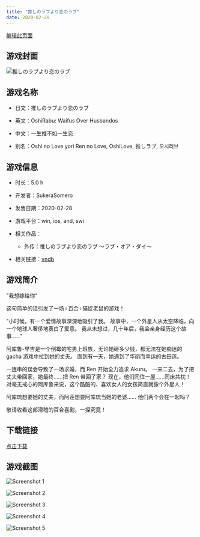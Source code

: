```yaml
---
title: "推しのラブより恋のラブ"
date: 2020-02-28
---
```

[编辑此页面](https://github.com/ACG-3/ADV3-source/blob/main/source/_posts/games/%E6%8E%A8%E3%81%97%E3%81%AE%E3%83%A9%E3%83%96%E3%82%88%E3%82%8A%E6%81%8B%E3%81%AE%E3%83%A9%E3%83%96%20%EF%BD%9E%E3%83%A9%E3%83%96%E3%83%BB%E3%82%AA%E3%82%A2%E3%83%BB%E3%83%80%E3%82%A4%EF%BD%9E.md)

## 游戏封面

![推しのラブより恋のラブ](https%3A//pan.timero.xyz/onedrive/img_lib_001/%E6%8E%A8%E3%81%97%E3%81%AE%E3%83%A9%E3%83%96%E3%82%88%E3%82%8A%E6%81%8B%E3%81%AE%E3%83%A9%E3%83%96%20%EF%BD%9E%E3%83%A9%E3%83%96%E3%83%BB%E3%82%AA%E3%82%A2%E3%83%BB%E3%83%80%E3%82%A4%EF%BD%9E_cover.avif)


## 游戏名称

- 日文：推しのラブより恋のラブ
- 英文：OshiRabu: Waifus Over Husbandos
- 中文：一生推不如一生恋

- 别名：Oshi no Love yori Ren no Love, OshiLove, 推しラブ, 오시러브


## 游戏信息

- 时长：5.0 h
- 开发者：SukeraSomero
- 发售日期：2020-02-28
- 游戏平台：win, ios, and, swi
- 相关作品：
   - 外传：推しのラブより恋のラブ ～ラブ・オア・ダイ～

- 相关链接：[vndb](https://vndb.org/v27236)


## 游戏简介

"我想嫁给你"

这句简单的话引发了一场♀百合♀猫捉老鼠的游戏！

"小时候，有一个爱情故事深深地吸引了我。
故事中，一个外星人从太空降临，向一个地球人奢侈地表白了爱意。
我从未想过，几十年后，我会亲身经历这个故事......"

阿库鲁-早吉是一个倒霉的宅男上班族，无论她砸多少钱，都无法在她痴迷的 gacha 游戏中拉到她的丈夫。
直到有一天，她遇到了华丽而幸运的古田莲。

一连串的误会导致了一场求婚，而 Ren 开始全力追求 Akuru。
一来二去，为了把丈夫带回家，她最终......把 Ren 带回了家？
现在，他们同住一屋......同床共枕！
对毫无戒心的阿库鲁来说，这个酷酷的、喜欢女人的女孩简直就像个外星人！

阿库琉想要她的丈夫，而阿莲想要阿库琉当她的老婆......
他们两个会在一起吗？

敬请收看这部滑稽的百合喜剧，一探究竟！




## 下载链接

[点击下载](https://pan.timero.xyz/onedrive/adv_lib_001/%E6%8E%A8%E3%81%97%E3%81%AE%E3%83%A9%E3%83%96%E3%82%88%E3%82%8A%E6%81%8B%E3%81%AE%E3%83%A9%E3%83%96%20%EF%BD%9E%E3%83%A9%E3%83%96%E3%83%BB%E3%82%AA%E3%82%A2%E3%83%BB%E3%83%80%E3%82%A4%EF%BD%9E)


## 游戏截图


![Screenshot 1](https%3A//pan.timero.xyz/onedrive/img_lib_001/%E6%8E%A8%E3%81%97%E3%81%AE%E3%83%A9%E3%83%96%E3%82%88%E3%82%8A%E6%81%8B%E3%81%AE%E3%83%A9%E3%83%96%20%EF%BD%9E%E3%83%A9%E3%83%96%E3%83%BB%E3%82%AA%E3%82%A2%E3%83%BB%E3%83%80%E3%82%A4%EF%BD%9E_Screenshot_1.avif)

![Screenshot 2](https%3A//pan.timero.xyz/onedrive/img_lib_001/%E6%8E%A8%E3%81%97%E3%81%AE%E3%83%A9%E3%83%96%E3%82%88%E3%82%8A%E6%81%8B%E3%81%AE%E3%83%A9%E3%83%96%20%EF%BD%9E%E3%83%A9%E3%83%96%E3%83%BB%E3%82%AA%E3%82%A2%E3%83%BB%E3%83%80%E3%82%A4%EF%BD%9E_Screenshot_2.avif)

![Screenshot 3](https%3A//pan.timero.xyz/onedrive/img_lib_001/%E6%8E%A8%E3%81%97%E3%81%AE%E3%83%A9%E3%83%96%E3%82%88%E3%82%8A%E6%81%8B%E3%81%AE%E3%83%A9%E3%83%96%20%EF%BD%9E%E3%83%A9%E3%83%96%E3%83%BB%E3%82%AA%E3%82%A2%E3%83%BB%E3%83%80%E3%82%A4%EF%BD%9E_Screenshot_3.avif)

![Screenshot 4](https%3A//pan.timero.xyz/onedrive/img_lib_001/%E6%8E%A8%E3%81%97%E3%81%AE%E3%83%A9%E3%83%96%E3%82%88%E3%82%8A%E6%81%8B%E3%81%AE%E3%83%A9%E3%83%96%20%EF%BD%9E%E3%83%A9%E3%83%96%E3%83%BB%E3%82%AA%E3%82%A2%E3%83%BB%E3%83%80%E3%82%A4%EF%BD%9E_Screenshot_4.avif)

![Screenshot 5](https%3A//pan.timero.xyz/onedrive/img_lib_001/%E6%8E%A8%E3%81%97%E3%81%AE%E3%83%A9%E3%83%96%E3%82%88%E3%82%8A%E6%81%8B%E3%81%AE%E3%83%A9%E3%83%96%20%EF%BD%9E%E3%83%A9%E3%83%96%E3%83%BB%E3%82%AA%E3%82%A2%E3%83%BB%E3%83%80%E3%82%A4%EF%BD%9E_Screenshot_5.avif)

